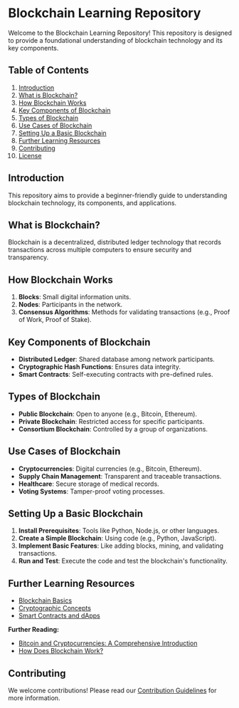
# Blockchain Learning Repository

Welcome to the Blockchain Learning Repository! This repository is designed to provide a foundational understanding of blockchain technology and its key components.

## Table of Contents

1. [Introduction](#introduction)
2. [What is Blockchain?](#what-is-blockchain)
3. [How Blockchain Works](#how-blockchain-works)
4. [Key Components of Blockchain](#key-components-of-blockchain)
5. [Types of Blockchain](#types-of-blockchain)
6. [Use Cases of Blockchain](#use-cases-of-blockchain)
7. [Setting Up a Basic Blockchain](#setting-up-a-basic-blockchain)
8. [Further Learning Resources](#further-learning-resources)
9. [Contributing](#contributing)
10. [License](#license)

## Introduction

This repository aims to provide a beginner-friendly guide to understanding blockchain technology, its components, and applications.

## What is Blockchain?

Blockchain is a decentralized, distributed ledger technology that records transactions across multiple computers to ensure security and transparency.

## How Blockchain Works

1. **Blocks**: Small digital information units.
2. **Nodes**: Participants in the network.
3. **Consensus Algorithms**: Methods for validating transactions (e.g., Proof of Work, Proof of Stake).

## Key Components of Blockchain

- **Distributed Ledger**: Shared database among network participants.
- **Cryptographic Hash Functions**: Ensures data integrity.
- **Smart Contracts**: Self-executing contracts with pre-defined rules.

## Types of Blockchain

- **Public Blockchain**: Open to anyone (e.g., Bitcoin, Ethereum).
- **Private Blockchain**: Restricted access for specific participants.
- **Consortium Blockchain**: Controlled by a group of organizations.

## Use Cases of Blockchain

- **Cryptocurrencies**: Digital currencies (e.g., Bitcoin, Ethereum).
- **Supply Chain Management**: Transparent and traceable transactions.
- **Healthcare**: Secure storage of medical records.
- **Voting Systems**: Tamper-proof voting processes.

## Setting Up a Basic Blockchain

1. **Install Prerequisites**: Tools like Python, Node.js, or other languages.
2. **Create a Simple Blockchain**: Using code (e.g., Python, JavaScript).
3. **Implement Basic Features**: Like adding blocks, mining, and validating transactions.
4. **Run and Test**: Execute the code and test the blockchain's functionality.

## Further Learning Resources

- [Blockchain Basics](https://youtu.be/YJyXfjbBmc8?si=VvotBKixiQ2TIr_z)
- [Cryptographic Concepts](https://youtu.be/SyVMma1IkXM?si=PwvtUb-s25vLwVCj)
- [Smart Contracts and dApps](https://youtu.be/SyVMma1IkXM?si=PwvtUb-s25vLwVCj)

**Further Reading:**

- [Bitcoin and Cryptocurrencies: A Comprehensive Introduction](https://www.investopedia.com/terms/c/cryptocurrency.asp)
- [How Does Blockchain Work?](https://blockgeeks.com/guides/how-does-blockchain-work/)

## Contributing

We welcome contributions! Please read our [Contribution Guidelines](CONTRIBUTING.md) for more information.
